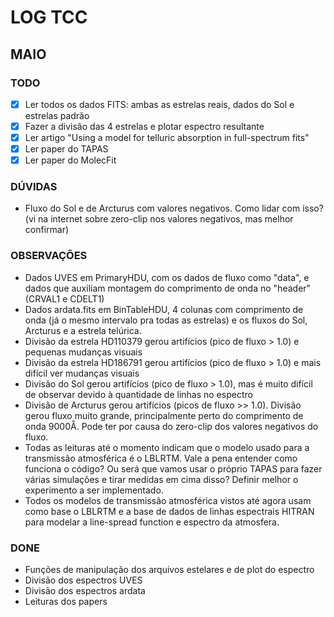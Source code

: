 # LOG TCC

## MAIO
### TODO
- [x] Ler todos os dados FITS: ambas as estrelas reais, dados do Sol e estrelas padrão
- [x] Fazer a divisão das 4 estrelas e plotar espectro resultante
- [x] Ler artigo "Using a model for telluric absorption in full-spectrum fits" 
- [x] Ler paper do TAPAS
- [x] Ler paper do MolecFit

### DÚVIDAS
- Fluxo do Sol e de Arcturus com valores negativos. Como lidar com isso? (vi na internet sobre zero-clip nos valores negativos, mas melhor confirmar)

### OBSERVAÇÕES
- Dados UVES em PrimaryHDU, com os dados de fluxo como "data", e dados que auxiliam montagem do comprimento de onda no "header" (CRVAL1 e CDELT1)
- Dados ardata.fits em BinTableHDU, 4 colunas com comprimento de onda (já o mesmo intervalo pra todas as estrelas) e os fluxos do Sol, Arcturus e a estrela telúrica. 
- Divisão da estrela HD110379 gerou artifícios (pico de fluxo > 1.0) e pequenas mudanças visuais
- Divisão da estrela HD186791 gerou artifícios (pico de fluxo > 1.0) e mais difícil ver mudanças visuais
- Divisão do Sol gerou artifícios (pico de fluxo > 1.0), mas é muito difícil de observar devido à quantidade de linhas no espectro
- Divisão de Arcturus gerou artifícios (picos de fluxo >> 1.0). Divisão gerou fluxo muito grande, principalmente perto do comprimento de onda 9000Å. Pode ter por causa do zero-clip dos valores negativos do fluxo.
- Todas as leituras até o momento indicam que o modelo usado para a transmissão atmosférica é o LBLRTM. Vale a pena entender como funciona o código? Ou será que vamos usar o próprio TAPAS para fazer várias simulações e tirar medidas em cima disso? Definir melhor o experimento a ser implementado. 
- Todos os modelos de transmissão atmosférica vistos até agora usam como base o LBLRTM e a base de dados de linhas espectrais HITRAN para modelar a line-spread function e espectro da atmosfera.

### DONE
- Funções de manipulação dos arquivos estelares e de plot do espectro
- Divisão dos espectros UVES
- Divisão dos espectros ardata
- Leituras dos papers